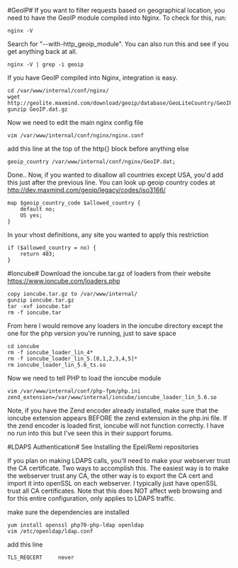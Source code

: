 #GeoIP#
If you want to filter requests based on geographical location, you need to have the GeoIP module compiled into Nginx. To check for this, run:
```
nginx -V
```

Search for "--with-http_geoip_module". You can also run this and see if you get anything back at all.
```
nginx -V | grep -i geoip
```

If you have GeoIP compiled into Nginx, integration is easy.
```
cd /var/www/internal/conf/nginx/
wget http://geolite.maxmind.com/download/geoip/database/GeoLiteCountry/GeoIP.dat.gz
gunzip GeoIP.dat.gz
```

Now we need to edit the main nginx config file
```
vim /var/www/internal/conf/nginx/nginx.conf
```

add this line at the top of the http{} block before anything else
```
geoip_country /var/www/internal/conf/nginx/GeoIP.dat;
```

Done.. Now, if you wanted to disallow all countries except USA, you'd add this just after the previous line. You can look up geoip country codes at http://dev.maxmind.com/geoip/legacy/codes/iso3166/
```
map $geoip_country_code $allowed_country {
    default no;
    US yes;
}
```

In your vhost definitions, any site you wanted to apply this restriction
```
if ($allowed_country = no) {
    return 403;
}
```

#Ioncube#
Download the ioncube.tar.gz of loaders from their website https://www.ioncube.com/loaders.php
```
copy ioncube.tar.gz to /var/www/internal/
gunzip ioncube.tar.gz
tar -xvf ioncube.tar
rm -f ioncube.tar
```

From here I would remove any loaders in the ioncube directory except the one for the php version you're running, just to save space
```
cd ioncube
rm -f ioncube_loader_lin_4*
rm -f ioncube_loader_lin_5.[0,1,2,3,4,5]*
rm ioncube_loader_lin_5.6_ts.so
```

Now we need to tell PHP to load the ioncube module
```
vim /var/www/internal/conf/php-fpm/php.ini
zend_extension=/var/www/internal/ioncube/ioncube_loader_lin_5.6.so
```

Note, if you have the Zend encoder already installed, make sure that the ioncube extension appears BEFORE the zend extension in the php.ini file. If the zend encoder is loaded first, ioncube will not function correctly. I have no run into this but I've seen this in their support forums.

#LDAPS Authentication#
See Installing the Epel/Remi repositories

If you plan on making LDAPS calls, you'll need to make your webserver trust the CA certificate. Two ways to accomplish this. The easiest way is to make the webserver trust any CA, the other way is to export the CA cert and import it into openSSL on each webserver. I typically just have openSSL trust all CA certificates. Note that this does NOT affect web browsing and for this entire configuration, only applies to LDAPS traffic.

make sure the dependencies are installed
```
yum install openssl php70-php-ldap openldap
vim /etc/openldap/ldap.conf
```

add this line
```
TLS_REQCERT     never
```
